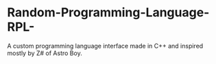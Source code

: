 # Random-Programming-Language-RPL-
A custom programming language interface made in C++ and inspired mostly by Z# of Astro Boy. 
